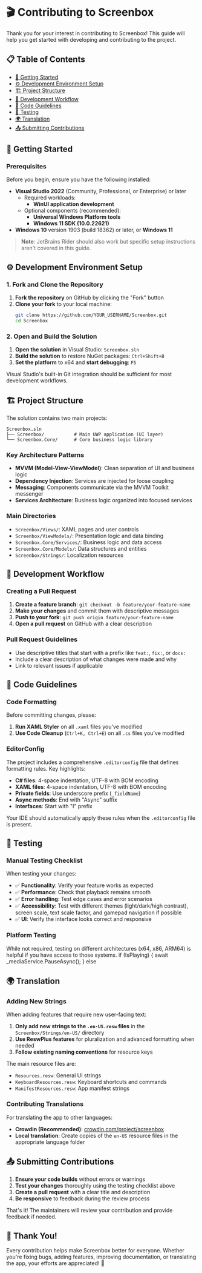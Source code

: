 # 🎬 Contributing to Screenbox

Thank you for your interest in contributing to Screenbox! This guide will help you get started with developing and contributing to the project.

## 📋 Table of Contents

- [🚀 Getting Started](#-getting-started)
- [⚙️ Development Environment Setup](#️-development-environment-setup)
- [🏗️ Project Structure](#️-project-structure)
- [🔄 Development Workflow](#-development-workflow)
- [🧹 Code Guidelines](#-code-guidelines)
- [🧪 Testing](#-testing)
- [🌍 Translation](#-translation)
- [📤 Submitting Contributions](#-submitting-contributions)

## 🚀 Getting Started

### Prerequisites

Before you begin, ensure you have the following installed:

- **Visual Studio 2022** (Community, Professional, or Enterprise) or later
  - Required workloads:
    - **WinUI application development**
  - Optional components (recommended):
    - **Universal Windows Platform tools**
    - **Windows 11 SDK (10.0.22621)**
- **Windows 10** version 1903 (build 18362) or later, or **Windows 11**

> **Note**: JetBrains Rider should also work but specific setup instructions aren't covered in this guide.

## ⚙️ Development Environment Setup

### 1. Fork and Clone the Repository

1. **Fork the repository** on GitHub by clicking the "Fork" button
2. **Clone your fork** to your local machine:
   ```bash
   git clone https://github.com/YOUR_USERNAME/Screenbox.git
   cd Screenbox
   ```

### 2. Open and Build the Solution

1. **Open the solution** in Visual Studio: `Screenbox.sln`
2. **Build the solution** to restore NuGet packages: `Ctrl+Shift+B`
3. **Set the platform** to x64 and **start debugging**: `F5`

Visual Studio's built-in Git integration should be sufficient for most development workflows.

## 🏗️ Project Structure

The solution contains two main projects:

```
Screenbox.sln
├── Screenbox/           # Main UWP application (UI layer)
└── Screenbox.Core/      # Core business logic library
```

### Key Architecture Patterns

- **MVVM (Model-View-ViewModel)**: Clean separation of UI and business logic
- **Dependency Injection**: Services are injected for loose coupling
- **Messaging**: Components communicate via the MVVM Toolkit messenger
- **Services Architecture**: Business logic organized into focused services

### Main Directories

- `Screenbox/Views/`: XAML pages and user controls
- `Screenbox/ViewModels/`: Presentation logic and data binding
- `Screenbox.Core/Services/`: Business logic and data access
- `Screenbox.Core/Models/`: Data structures and entities
- `Screenbox/Strings/`: Localization resources

## 🔄 Development Workflow

### Creating a Pull Request

1. **Create a feature branch**: `git checkout -b feature/your-feature-name`
2. **Make your changes** and commit them with descriptive messages
3. **Push to your fork**: `git push origin feature/your-feature-name`
4. **Open a pull request** on GitHub with a clear description

### Pull Request Guidelines

- Use descriptive titles that start with a prefix like `feat:`, `fix:`, or `docs:`
- Include a clear description of what changes were made and why
- Link to relevant issues if applicable
## 🧹 Code Guidelines

### Code Formatting

Before committing changes, please:

1. **Run XAML Styler** on all `.xaml` files you've modified
2. **Use Code Cleanup** (`Ctrl+K, Ctrl+E`) on all `.cs` files you've modified

### EditorConfig

The project includes a comprehensive `.editorconfig` file that defines formatting rules. Key highlights:

- **C# files**: 4-space indentation, UTF-8 with BOM encoding
- **XAML files**: 4-space indentation, UTF-8 with BOM encoding
- **Private fields**: Use underscore prefix (`_fieldName`)
- **Async methods**: End with "Async" suffix
- **Interfaces**: Start with "I" prefix

Your IDE should automatically apply these rules when the `.editorconfig` file is present.
## 🧪 Testing

### Manual Testing Checklist

When testing your changes:

- ✅ **Functionality**: Verify your feature works as expected
- ✅ **Performance**: Check that playback remains smooth
- ✅ **Error handling**: Test edge cases and error scenarios
- ✅ **Accessibility**: Test with different themes (light/dark/high contrast), screen scale, text scale factor, and gamepad navigation if possible
- ✅ **UI**: Verify the interface looks correct and responsive

### Platform Testing

While not required, testing on different architectures (x64, x86, ARM64) is helpful if you have access to those systems.
            if (IsPlaying)
            {
                await _mediaService.PauseAsync();
            }
            else
## 🌍 Translation

### Adding New Strings

When adding features that require new user-facing text:

1. **Only add new strings to the `.en-US.resw` files** in the `Screenbox/Strings/en-US/` directory
2. **Use ReswPlus features** for pluralization and advanced formatting when needed
3. **Follow existing naming conventions** for resource keys

The main resource files are:
- `Resources.resw`: General UI strings
- `KeyboardResources.resw`: Keyboard shortcuts and commands
- `ManifestResources.resw`: App manifest strings

### Contributing Translations

For translating the app to other languages:
- **Crowdin (Recommended)**: [crowdin.com/project/screenbox](https://crowdin.com/project/screenbox)
- **Local translation**: Create copies of the `en-US` resource files in the appropriate language folder

## 📤 Submitting Contributions

1. **Ensure your code builds** without errors or warnings
2. **Test your changes** thoroughly using the testing checklist above
3. **Create a pull request** with a clear title and description
4. **Be responsive** to feedback during the review process

That's it! The maintainers will review your contribution and provide feedback if needed.

## 🎉 Thank You!

Every contribution helps make Screenbox better for everyone. Whether you're fixing bugs, adding features, improving documentation, or translating the app, your efforts are appreciated! 🙏
